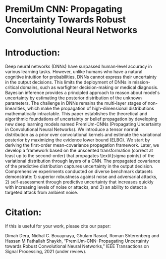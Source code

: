 # PremiUm CNN: Propagating Uncertainty Towards Robust Convolutional Neural Networks

# Introduction: 

Deep neural networks (DNNs) have surpassed human-level accuracy in various learning tasks. However, unlike humans who have a natural cognitive intuition for probabilities, DNNs cannot express their uncertainty in the output decisions. This limits the deployment of DNNs in mission-critical domains, such as warfighter decision-making or medical diagnosis.
Bayesian inference provides a principled approach to reason about model's uncertainty by estimating the posterior distribution of the unknown parameters. The challenge in DNNs remains the multi-layer stages of non-linearities, which make the propagation of high-dimensional distributions mathematically intractable. This paper establishes the theoretical and algorithmic foundations of uncertainty or belief propagation by developing new deep learning models named PremiUm-CNNs (Propagating Uncertainty in Convolutional Neural Networks). 
We introduce a tensor normal distribution as a prior over convolutional kernels and estimate the variational posterior by maximizing the evidence lower bound (ELBO). 
We start by deriving the first-order mean-covariance propagation framework. Later, we develop a framework based on the unscented transformation (correct at least up to the second-order) that propagates \textit{sigma points} of the variational distribution through layers of a CNN. The propagated covariance of the predictive distribution captures uncertainty in the output decision. Comprehensive experiments conducted on diverse benchmark datasets demonstrate: 1) superior robustness against noise and adversarial attacks, 2) self-assessment through predictive uncertainty that increases quickly with increasing levels of noise or attacks, and 3) an ability to detect a targeted attack from ambient noise.


# Citation:

If this is useful for your work, please cite our paper:

Dimah Dera, Nidhal C. Bouaynaya, Ghulam Rasool, Roman Shterenberg and Hassan M Fathallah Shaykh, “PremiUm-CNN: Propagating Uncertainty towards Robust Convolutional Neural 
Networks,” IEEE Transactions on Signal Processing, 2021 (under review). 
